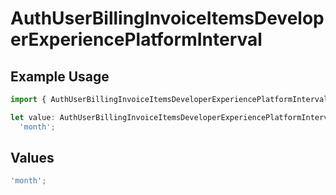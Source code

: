 # AuthUserBillingInvoiceItemsDeveloperExperiencePlatformInterval

## Example Usage

```typescript
import { AuthUserBillingInvoiceItemsDeveloperExperiencePlatformInterval } from '@vercel/client/models/components';

let value: AuthUserBillingInvoiceItemsDeveloperExperiencePlatformInterval =
  'month';
```

## Values

```typescript
'month';
```
